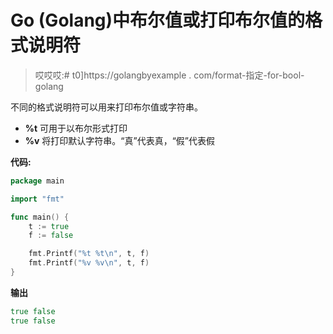 # Go (Golang)中布尔值或打印布尔值的格式说明符

> 哎哎哎:# t0]https://golangbyexample . com/format-指定-for-bool-golang

不同的格式说明符可以用来打印布尔值或字符串。

*   **%t** 可用于以布尔形式打印
*   **%v** 将打印默认字符串。“真”代表真，“假”代表假

**代码:**

```go
package main

import "fmt"

func main() {
	t := true
	f := false

	fmt.Printf("%t %t\n", t, f)
	fmt.Printf("%v %v\n", t, f)
}
```

**输出**

```go
true false
true false
```